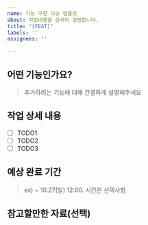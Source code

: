 ```yaml
---
name: 기능 구현 이슈 템플릿
about: 작업내용을 상세히 설명합니다.
title: "[FEAT]"
labels: ''
assignees: ''

---
```


## 어떤 기능인가요?

> 추가하려는 기능에 대해 간결하게 설명해주세요

## 작업 상세 내용

-   [ ] TODO1
-   [ ] TODO2
-   [ ] TODO3

## 예상 완료 기간

> ex) ~ 10.27(일) 12:00. 시간은 선택사항

## 참고할만한 자료(선택)
